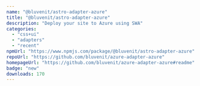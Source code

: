 ```yaml
---
name: "@bluvenit/astro-adapter-azure"
title: "@bluvenit/astro-adapter-azure"
description: "Deploy your site to Azure using SWA"
categories:
  - "css+ui"
  - "adapters"
  - "recent"
npmUrl: "https://www.npmjs.com/package/@bluvenit/astro-adapter-azure"
repoUrl: "https://github.com/bluvenit/azure-adapter-azure"
homepageUrl: "https://github.com/bluvenit/azure-adapter-azure#readme"
badge: "new"
downloads: 170
---
```

